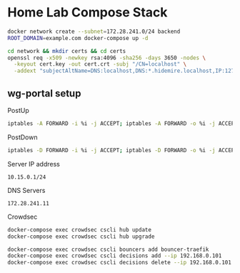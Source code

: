 # Home Lab Compose Stack

```bash
docker network create --subnet=172.28.241.0/24 backend
ROOT_DOMAIN=example.com docker-compose up -d
```

```bash
cd network && mkdir certs && cd certs
openssl req -x509 -newkey rsa:4096 -sha256 -days 3650 -nodes \
  -keyout cert.key -out cert.crt -subj "/CN=localhost" \
  -addext "subjectAltName=DNS:localhost,DNS:*.hidemire.localhost,IP:127.0.0.1"
```

## wg-portal setup

PostUp

```bash
iptables -A FORWARD -i %i -j ACCEPT; iptables -A FORWARD -o %i -j ACCEPT; iptables -t nat -A POSTROUTING -o eth0 -j MASQUERADE
```

PostDown

```bash
iptables -D FORWARD -i %i -j ACCEPT; iptables -D FORWARD -o %i -j ACCEPT; iptables -t nat -D POSTROUTING -o eth0 -j MASQUERADE
```

Server IP address

```text
10.15.0.1/24
```

DNS Servers

```text
172.28.241.11
```

Crowdsec

```bash
docker-compose exec crowdsec cscli hub update
docker-compose exec crowdsec cscli hub upgrade

docker-compose exec crowdsec cscli bouncers add bouncer-traefik
docker-compose exec crowdsec cscli decisions add --ip 192.168.0.101
docker-compose exec crowdsec cscli decisions delete --ip 192.168.0.101
```
